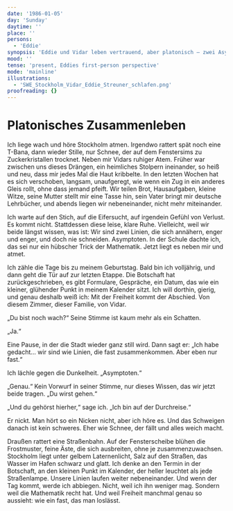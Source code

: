 ```yaml
---
date: '1986-01-05'
day: 'Sunday'
daytime: ''
place: ''
persons:
  - 'Eddie'
synopsis: 'Eddie und Vidar leben vertrauend, aber platonisch – zwei Asymptoten, die sich annähern, ohne sich zu schneiden; mit dem nahenden Botschaftstermin wird der Abschied unausweichlich.'
mood: ''
tense: 'present, Eddies first-person perspective'
mode: 'mainline'
illustrations:
  - 'SWE_Stockholm_Vidar_Eddie_Streuner_schlafen.png'
proofreading: {}
---
```


# Platonisches Zusammenleben

Ich liege wach und höre Stockholm atmen. Irgendwo rattert spät noch eine T-Bana,
dann wieder Stille, nur Schnee, der auf dem Fenstersims zu Zuckerkristallen
trocknet. Neben mir Vidars ruhiger Atem. Früher war zwischen uns dieses Drängen,
ein heimliches Stolpern ineinander, so heiß und neu, dass mir jedes Mal die Haut
kribbelte. In den letzten Wochen hat es sich verschoben, langsam, unaufgeregt,
wie wenn ein Zug in ein anderes Gleis rollt, ohne dass jemand pfeift. Wir teilen
Brot, Hausaufgaben, kleine Witze, seine Mutter stellt mir eine Tasse hin, sein
Vater bringt mir deutsche Lehrbücher, und abends liegen wir nebeneinander, nicht
mehr miteinander.

Ich warte auf den Stich, auf die Eifersucht, auf irgendein Gefühl von Verlust.
Es kommt nicht. Stattdessen diese leise, klare Ruhe. Vielleicht, weil wir beide
längst wissen, was ist: Wir sind zwei Linien, die sich annähern, enger und
enger, und doch nie schneiden. Asymptoten. In der Schule dachte ich, das sei nur
ein hübscher Trick der Mathematik. Jetzt liegt es neben mir und atmet.

Ich zähle die Tage bis zu meinem Geburtstag. Bald bin ich volljährig, und dann
geht die Tür auf zur letzten Etappe. Die Botschaft hat zurückgeschrieben, es
gibt Formulare, Gespräche, ein Datum, das wie ein kleiner, glühender Punkt in
meinem Kalender sitzt. Ich will dorthin, gierig, und genau deshalb weiß ich: Mit
der Freiheit kommt der Abschied. Von diesem Zimmer, dieser Familie, von Vidar.

„Du bist noch wach?“ Seine Stimme ist kaum mehr als ein Schatten.

„Ja.“

Eine Pause, in der die Stadt wieder ganz still wird. Dann sagt er: „Ich habe
gedacht… wir sind wie Linien, die fast zusammenkommen. Aber eben nur fast.“

Ich lächle gegen die Dunkelheit. „Asymptoten.“

„Genau.“ Kein Vorwurf in seiner Stimme, nur dieses Wissen, das wir jetzt beide
tragen. „Du wirst gehen.“

„Und du gehörst hierher,“ sage ich. „Ich bin auf der Durchreise.“

Er nickt. Man hört so ein Nicken nicht, aber ich höre es. Und das Schweigen
danach ist kein schweres. Eher wie Schnee, der fällt und alles weich macht.

Draußen rattert eine Straßenbahn. Auf der Fensterscheibe blühen die Frostmuster,
feine Äste, die sich ausbreiten, ohne je zusammenzuwachsen. Stockholm liegt
unter gelbem Laternenlicht, Salz auf den Straßen, das Wasser im Hafen schwarz
und glatt. Ich denke an den Termin in der Botschaft, an den kleinen Punkt im
Kalender, der heller leuchtet als jede Straßenlampe. Unsere Linien laufen weiter
nebeneinander. Und wenn der Tag kommt, werde ich abbiegen. Nicht, weil ich ihn
weniger mag. Sondern weil die Mathematik recht hat. Und weil Freiheit manchmal
genau so aussieht: wie ein fast, das man loslässt.
